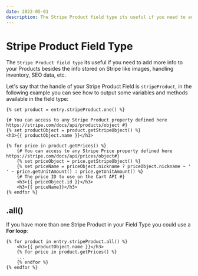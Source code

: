 ```yaml
---
date: 2022-05-01
description: The Stripe Product field type its useful if you need to add more info to your Products besides the info stored on Stripe like images, handling inventory, SEO data, etc.
---
```


# Stripe Product Field Type

The `Stripe Product field type` its useful if you need to add more info to your Products besides the info stored on Stripe like images, handling inventory, SEO data, etc.

Let's say that the handle of your Stripe Product Field is `stripeProduct`, in the following example you can see how to output some variables and methods available in the field type:

```twig
{% set product = entry.stripeProduct.one() %}

{# You can access to any Stripe Product property defined here https://stripe.com/docs/api/products/object #}
{% set productObject = product.getStripeObject() %}
<h3>{{ productObject.name }}</h3>

{% for price in product.getPrices() %}
    {# You can access to any Stripe Price property defined here https://stripe.com/docs/api/prices/object#}
    {% set priceObject = price.getStripeObject() %}
    {% set priceName = priceObject.nickname ? priceObject.nickname ~ ' ' ~ price.getUnitAmount() : price.getUnitAmount() %}
    {# The price ID to use on the Cart API #}
    <h3>{{ priceObject.id }}</h3>
    <h3>{{ priceName}}</h3>
{% endfor %}
```

## .all()

If you have more than one Stripe Product in your Field Type you could use a **For loop**:

```twig
{% for product in entry.stripeProduct.all() %}
	<h3>{{ productObject.name }}</h3>
	{% for price in product.getPrices() %}
	...
	{% endfor %}
{% endfor %}
```